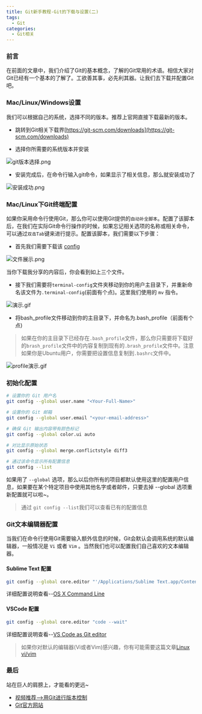 ```yaml
---
title: Git新手教程-Git的下载与设置(二)
tags:
  - Git
categories:
  - Git相关
---
```


### 前言

在前面的文章中，我们介绍了Git的基本概念，了解的Git常用的术语。相信大家对Git已经有一个基本的了解了。工欲善其事，必先利其器。让我们去下载并配置Git吧。

### Mac/Linux/Windows设置

我们可以根据自己的系统，选择不同的版本。推荐上官网直接下载最新的版本。

* 跳转到Git相关下载界[https://git-scm.com/downloads](https://git-scm.com/downloads)
  
* 选择你所需要的系统版本并安装

![git版本选择.png](https://upload-images.jianshu.io/upload_images/2824145-b856d6b188753669.png?imageMogr2/auto-orient/strip%7CimageView2/2/w/1240)

* 安装完成后，在命令行输入git命令，如果显示了相关信息，那么就安装成功了

![安装成功.png](https://upload-images.jianshu.io/upload_images/2824145-b8bbf9fadc890854.png?imageMogr2/auto-orient/strip%7CimageView2/2/w/1240)

### Mac/Linux下Git终端配置

如果你采用命令行使用Git，那么你可以使用Git提供的`自动补全脚本`。配置了该脚本后，在我们在实际Git命令行操作的时候，如果忘记相关选项的名称或相关命令，可以通过`双击Tab`键来进行提示。配置该脚本，我们需要以下步骤：

* 首先我们需要下载该 [config](https://pan.baidu.com/s/1ywZc4bU_8qkPMeoTBxbrww)

 ![文件展示.png](https://upload-images.jianshu.io/upload_images/2824145-7e0d2393a1398b15.png?imageMogr2/auto-orient/strip%7CimageView2/2/w/1240)

当你下载我分享的内容后，你会看到如上三个文件。

* 接下我们需要将`terminal-config`文件夹移动到你的用户主目录下，并重新命名该文件为`.terminal-config`(前面有个点)。这里我们使用的 `mv` 指令。

![演示.gif](https://upload-images.jianshu.io/upload_images/2824145-92a4998dd9bc4355.gif?imageMogr2/auto-orient/strip)

* 将bash_profile文件移动到你的主目录下，并命名为.bash_profile（前面有个点)

> 如果在你的主目录下已经存在`.bash_profile`文件，那么你只需要将下载好的`brash_profile`文件中的内容复制到现有的`.brash_profile`文件中。注意如果你是Ubuntu用户，你需要把设置信息复制到`.bashrc`文件中。

![profile演示.gif](https://upload-images.jianshu.io/upload_images/2824145-35d0b0caa46e0015.gif?imageMogr2/auto-orient/strip)

### 初始化配置

```bash
# 设置你的 Git 用户名
git config --global user.name "<Your-Full-Name>"

# 设置你的 Git 邮箱
git config --global user.email "<your-email-address>"

# 确保 Git 输出内容带有颜色标记
git config --global color.ui auto

# 对比显示原始状态
git config --global merge.conflictstyle diff3

# 通过该命令显示所有配置信息
git config --list
```

如果用了 `--global` 选项，那么以后你所有的项目都默认使用这里的配置用户信息，如果要在某个特定项目中使用其他名字或者邮件，只要去掉 --global 选项重新配置就可以啦~。

>通过 `git config --list`我们可以查看已有的配置信息

### Git文本编辑器配置

当我们在命令行使用Git需要输入额外信息的时候，Git会默认会调用系统的默认编辑器，一般情况是 `Vi` 或者 `Vim` 。当然我们也可以配置我们自己喜欢的文本编辑器。

#### Sublime Text 配置

```bash
git config --global core.editor "'/Applications/Sublime Text.app/Contents/SharedSupport/bin/subl' -n -w"
```

详细配置说明查看--[OS X Command Line](https://www.sublimetext.com/docs/3/osx_command_line.html)

#### VSCode 配置

```bash
git config --global core.editor "code --wait"
```

详细配置说明查看--[VS Code as Git editor](https://code.visualstudio.com/docs/editor/versioncontrol#_vs-code-as-git-editor)

>如果你对默认的编辑器(Vi或者Vim)感兴趣，你有可能需要这篇文章[Linux vi/vim](https://www.runoob.com/linux/linux-vim.html)

### 最后

站在巨人的肩膀上，才能看的更远~

* [视频推荐-->用Git进行版本控制](https://cn.udacity.com/course/version-control-with-Git--ud123)
* [Git官方网站](https://Git-scm.com/book/zh/v2/)
